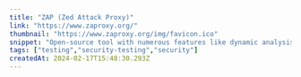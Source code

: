 ```yaml
---
title: "ZAP (Zed Attack Proxy)"
link: "https://www.zaproxy.org/"
thumbnail: "https://www.zaproxy.org/img/favicon.ico"
snippet: "Open-source tool with numerous features like dynamic analysis, fuzzing, session handling, and reporting. Supports HTTP, SOAP, and REST APIs."
tags: ["testing","security-testing","security"]
createdAt: 2024-02-17T15:48:30.293Z
---
```

